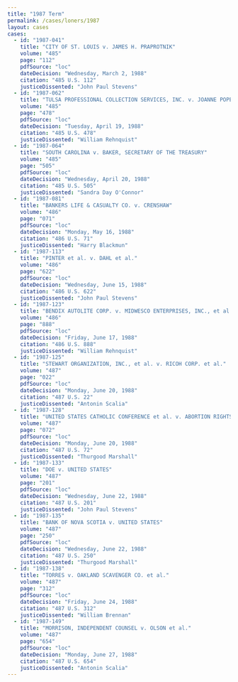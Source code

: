 ```yaml
---
title: "1987 Term"
permalink: /cases/loners/1987
layout: cases
cases:
  - id: "1987-041"
    title: "CITY OF ST. LOUIS v. JAMES H. PRAPROTNIK"
    volume: "485"
    page: "112"
    pdfSource: "loc"
    dateDecision: "Wednesday, March 2, 1988"
    citation: "485 U.S. 112"
    justiceDissented: "John Paul Stevens"
  - id: "1987-062"
    title: "TULSA PROFESSIONAL COLLECTION SERVICES, INC. v. JOANNE POPE, EXECUTRIX OF THE ESTATE OF H. EVERETT POPE, JR., DECEASED"
    volume: "485"
    page: "478"
    pdfSource: "loc"
    dateDecision: "Tuesday, April 19, 1988"
    citation: "485 U.S. 478"
    justiceDissented: "William Rehnquist"
  - id: "1987-064"
    title: "SOUTH CAROLINA v. BAKER, SECRETARY OF THE TREASURY"
    volume: "485"
    page: "505"
    pdfSource: "loc"
    dateDecision: "Wednesday, April 20, 1988"
    citation: "485 U.S. 505"
    justiceDissented: "Sandra Day O'Connor"
  - id: "1987-081"
    title: "BANKERS LIFE & CASUALTY CO. v. CRENSHAW"
    volume: "486"
    page: "071"
    pdfSource: "loc"
    dateDecision: "Monday, May 16, 1988"
    citation: "486 U.S. 71"
    justiceDissented: "Harry Blackmun"
  - id: "1987-113"
    title: "PINTER et al. v. DAHL et al."
    volume: "486"
    page: "622"
    pdfSource: "loc"
    dateDecision: "Wednesday, June 15, 1988"
    citation: "486 U.S. 622"
    justiceDissented: "John Paul Stevens"
  - id: "1987-123"
    title: "BENDIX AUTOLITE CORP. v. MIDWESCO ENTERPRISES, INC., et al."
    volume: "486"
    page: "888"
    pdfSource: "loc"
    dateDecision: "Friday, June 17, 1988"
    citation: "486 U.S. 888"
    justiceDissented: "William Rehnquist"
  - id: "1987-125"
    title: "STEWART ORGANIZATION, INC., et al. v. RICOH CORP. et al."
    volume: "487"
    page: "022"
    pdfSource: "loc"
    dateDecision: "Monday, June 20, 1988"
    citation: "487 U.S. 22"
    justiceDissented: "Antonin Scalia"
  - id: "1987-128"
    title: "UNITED STATES CATHOLIC CONFERENCE et al. v. ABORTION RIGHTS MOBILIZATION, INC., et al."
    volume: "487"
    page: "072"
    pdfSource: "loc"
    dateDecision: "Monday, June 20, 1988"
    citation: "487 U.S. 72"
    justiceDissented: "Thurgood Marshall"
  - id: "1987-133"
    title: "DOE v. UNITED STATES"
    volume: "487"
    page: "201"
    pdfSource: "loc"
    dateDecision: "Wednesday, June 22, 1988"
    citation: "487 U.S. 201"
    justiceDissented: "John Paul Stevens"
  - id: "1987-135"
    title: "BANK OF NOVA SCOTIA v. UNITED STATES"
    volume: "487"
    page: "250"
    pdfSource: "loc"
    dateDecision: "Wednesday, June 22, 1988"
    citation: "487 U.S. 250"
    justiceDissented: "Thurgood Marshall"
  - id: "1987-138"
    title: "TORRES v. OAKLAND SCAVENGER CO. et al."
    volume: "487"
    page: "312"
    pdfSource: "loc"
    dateDecision: "Friday, June 24, 1988"
    citation: "487 U.S. 312"
    justiceDissented: "William Brennan"
  - id: "1987-149"
    title: "MORRISON, INDEPENDENT COUNSEL v. OLSON et al."
    volume: "487"
    page: "654"
    pdfSource: "loc"
    dateDecision: "Monday, June 27, 1988"
    citation: "487 U.S. 654"
    justiceDissented: "Antonin Scalia"
---
```

